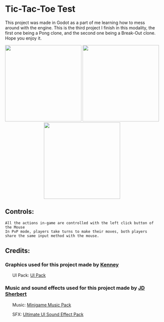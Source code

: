 # Tic-Tac-Toe Test

This project was made in Godot as a part of me learning how to mess around with the engine. This is the third project I finish in this modality, the first one being a Pong clone, and the second one being a Break-Out clone. Hope you enjoy it.

<p align="center">
  <img src="https://github.com/matias-hettich-castillo/TicTacToso/assets/7623785/fadd0d07-425e-4a5a-8503-361b3ea806bd" width="250" />
  <img src="https://github.com/matias-hettich-castillo/TicTacToso/assets/7623785/016618c1-b5b0-41f4-b395-9eb9e40d922b" width="250" />
  <img src="https://github.com/matias-hettich-castillo/TicTacToso/assets/7623785/e4358325-cda7-4e0d-a84a-0d2874870580" width="250" />
</p>

## Controls:

    All the actions in-game are controlled with the left click button of the Mouse
    In PvP mode, players take turns to make their moves, both players share the same input method with the mouse.

## Credits:

### Graphics used for this project made by <a href="https://www.kenney.nl/">Kenney</a>
<ul>UI Pack: <a href="https://www.kenney.nl/assets/ui-pack">UI Pack</a></ul>

### Music and sound effects used for this project made by <a href="https://jdsherbert.itch.io/">JD Sherbert</a>
<ul>Music: <a href="https://jdsherbert.itch.io/minigame-music-pack">Minigame Music Pack</a></ul>
<ul>SFX: <a href="https://jdsherbert.itch.io/ultimate-ui-sfx-pack">Ultimate UI Sound Effect Pack</a></ul>
